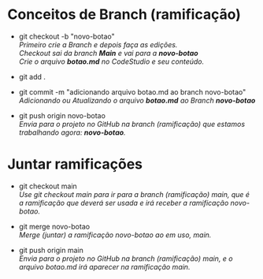 <h1>Conceitos de Branch (ramificação)</h1>

* git checkout -b "novo-botao"
<br><em>Primeiro crie a Branch e depois faça as edições. 
<br>Checkout sai da branch <b>Main</b> e vai para a <b>novo-botao</b>
<br>Crie o arquivo <b>botao.md</b> no CodeStudio e seu conteúdo.</em>

* git add .
* git commit -m "adicionando arquivo botao.md ao branch novo-botao"
<br><em>Adicionando ou Atualizando o arquivo <b>botao.md</b> ao Branch <b>novo-botao</b></em>

* git push origin novo-botao
<br><em>Envia para o projeto no GitHub na branch (ramificação) que estamos trabalhando agora: <b>novo-botao</b>.</em>

<h1>Juntar ramificações</h1>

* git checkout main
<br><em>Use git checkout main para ir para a branch (ramificação) main, que é a ramificação que deverá ser usada e irá receber a ramificação novo-botao.</em>

* git merge novo-botao
<br><em> Merge (juntar) a ramificação novo-botao ao em uso, main.</em>

* git push origin main
<br><em>Envia para o projeto no GitHub na branch (ramificação) main, e o arquivo botao.md irá aparecer na ramificação main.</em>




